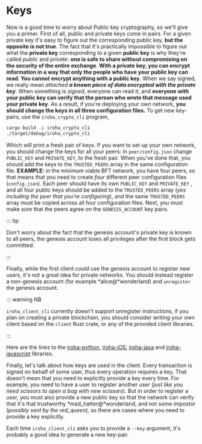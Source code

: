 # Keys

Now is a good time to worry about Public key cryptography, so we'll give you a primer.
First of all, public and private keys come in pairs. For a given private key it's easy to figure out the corresponding public key, **but the opposite is not true**. The fact that it's practically impossible to figure out what the **private key** corresponding to a given **public key** is why they're called _public_ and _private_: **one is safe to share without compromising on the security of the entire exchange**.
**With a private key, you can encrypt information in a way that only the people who have your public key can read. You cannot encrypt anything with a public key**.
When we say signed, we really mean _attached **a known piece of data encrypted with the private key**._ When something is _signed_, everyone can read it, and **everyone with your public key can verify that the person who wrote that message used your private key**.
As a result, if you're deploying your own network, **you should change the keys in all three configuration files.** To get new key-pairs, use the `iroha_crypto_cli` program,

```bash
cargo build -p iroha_crypto_cli
./target/debug/iroha_crypto_cli
```

Which will print a fresh pair of keys.
If you want to set up your own network, you should change the keys for all your peers: in `peer/config.json` change `PUBLIC_KEY` and `PRIVATE_KEY`, to the fresh pair. When you've done that, you should add the keys to the `TRUSTED_PEERS` array in the same configuration file.
**EXAMPLE:** in the minimum viable BFT network, you have four peers, so that means that you need to create _four_ different peer configuration files (`config.json`). Each peer should have its own `PUBLIC_KEY` and `PRIVATE_KEY` , and all four public keys should be added to the `TRUSTED_PEERS` array (_yes including the peer that you're configuring_), and the same `TRUSTED_PEERS` array must be copied across all four configuration files.
Next, you must make sure that the peers agree on the `GENESIS_ACCOUNT` key pairs.

::: tip

Don't worry about the fact that the genesis account's private key is known to all peers, the genesis account loses all privileges after the first block gets committed.

:::

Finally, while the first client _could_ use the genesis account to register new users, it's not a great idea for private networks. You should instead register a non-genesis account (for example *alice@*wonderland) and `unregister` the genesis account.

::: warning NB

`iroha_client_cli` currently doesn't support unregister instructions, if you plan on creating a private blockchain, you should consider writing your own client based on the `client` Rust crate, or any of the provided client libraries.

:::

Here are the links to the [iroha-python](https://github.com/hyperledger/iroha-python), [iroha-iOS](https://github.com/hyperledger/iroha-ios), [iroha-java](https://github.com/hyperledger/iroha-java) and [iroha-javascript](https://github.com/hyperledger/iroha-javascript) libraries.

Finally, let's talk about how keys are used in the client. Every transaction is signed on behalf of some user, thus every operation requires a key. That doesn't mean that you need to explicitly provide a key every time. For example, you need to have a user to register another user (_just like you need scissors to open a bag with new scissors_). But in order to register a user, you must also provide a new public key so that the network can verify that it's that trustworthy *mad_hatter@*wonderland, and not some impostor (_possibly sent by the red_queen),_ so there are cases where you need to provide a key explicitly.

Each time `iroha_client_cli` asks you to provide a `--key` argument, it's probably a good idea to generate a new key-pair.
